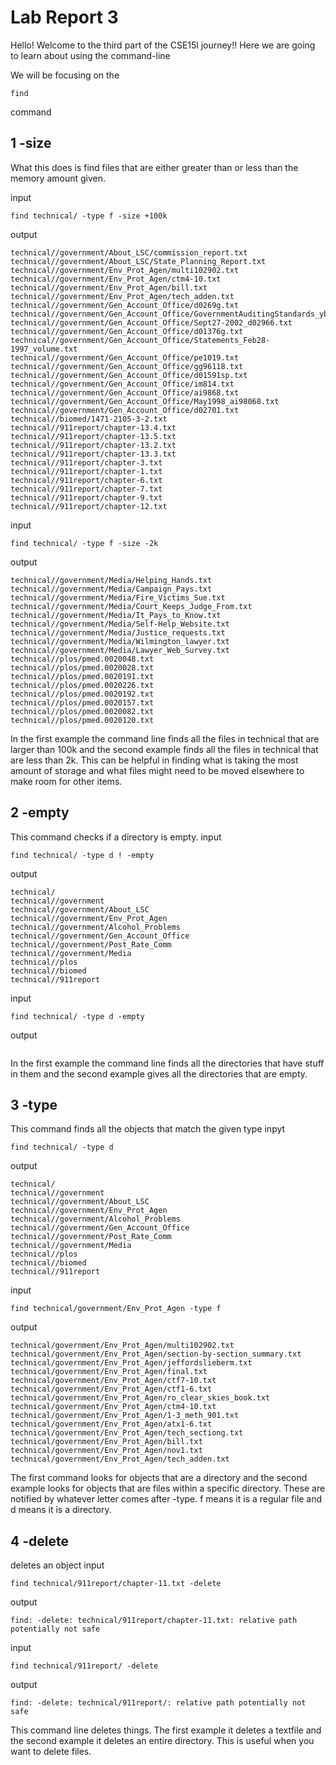 #  Lab Report 3

Hello! Welcome to the third part of the CSE15l journey!! Here we are going to learn about using the command-line

We will be focusing on the 
```
find
```
command

## 1 -size

What this does is find files that are either greater than or less than the memory amount given.

input
```
find technical/ -type f -size +100k
```

output
```
technical//government/About_LSC/commission_report.txt
technical//government/About_LSC/State_Planning_Report.txt
technical//government/Env_Prot_Agen/multi102902.txt
technical//government/Env_Prot_Agen/ctm4-10.txt
technical//government/Env_Prot_Agen/bill.txt
technical//government/Env_Prot_Agen/tech_adden.txt
technical//government/Gen_Account_Office/d0269g.txt
technical//government/Gen_Account_Office/GovernmentAuditingStandards_yb2002ed.txt
technical//government/Gen_Account_Office/Sept27-2002_d02966.txt
technical//government/Gen_Account_Office/d01376g.txt
technical//government/Gen_Account_Office/Statements_Feb28-1997_volume.txt
technical//government/Gen_Account_Office/pe1019.txt
technical//government/Gen_Account_Office/gg96118.txt
technical//government/Gen_Account_Office/d01591sp.txt
technical//government/Gen_Account_Office/im814.txt
technical//government/Gen_Account_Office/ai9868.txt
technical//government/Gen_Account_Office/May1998_ai98068.txt
technical//government/Gen_Account_Office/d02701.txt
technical//biomed/1471-2105-3-2.txt
technical//911report/chapter-13.4.txt
technical//911report/chapter-13.5.txt
technical//911report/chapter-13.2.txt
technical//911report/chapter-13.3.txt
technical//911report/chapter-3.txt
technical//911report/chapter-1.txt
technical//911report/chapter-6.txt
technical//911report/chapter-7.txt
technical//911report/chapter-9.txt
technical//911report/chapter-12.txt
```
input
```
find technical/ -type f -size -2k
```
output
```
technical//government/Media/Helping_Hands.txt
technical//government/Media/Campaign_Pays.txt
technical//government/Media/Fire_Victims_Sue.txt
technical//government/Media/Court_Keeps_Judge_From.txt
technical//government/Media/It_Pays_to_Know.txt
technical//government/Media/Self-Help_Website.txt
technical//government/Media/Justice_requests.txt
technical//government/Media/Wilmington_lawyer.txt
technical//government/Media/Lawyer_Web_Survey.txt
technical//plos/pmed.0020048.txt
technical//plos/pmed.0020028.txt
technical//plos/pmed.0020191.txt
technical//plos/pmed.0020226.txt
technical//plos/pmed.0020192.txt
technical//plos/pmed.0020157.txt
technical//plos/pmed.0020082.txt
technical//plos/pmed.0020120.txt
```
In the first example the command line finds all the files in technical that are larger than 100k and the second example finds all the files in technical that are less than 2k. This can be helpful in finding what is taking the most amount of storage and what files might need to be moved elsewhere to make room for other items.

## 2 -empty
This command checks if a directory is empty.
input
```
find technical/ -type d ! -empty
```
output
```
technical/
technical//government
technical//government/About_LSC
technical//government/Env_Prot_Agen
technical//government/Alcohol_Problems
technical//government/Gen_Account_Office
technical//government/Post_Rate_Comm
technical//government/Media
technical//plos
technical//biomed
technical//911report
```
input
```
find technical/ -type d -empty
```
output
```
```
In the first example the command line finds all the directories that have stuff in them and the second example gives all the directories that are empty.

## 3 -type
This command finds all the objects that match the given type
inpyt
```
find technical/ -type d
```
output 
```
technical/
technical//government
technical//government/About_LSC
technical//government/Env_Prot_Agen
technical//government/Alcohol_Problems
technical//government/Gen_Account_Office
technical//government/Post_Rate_Comm
technical//government/Media
technical//plos
technical//biomed
technical//911report
```
input
```
find technical/government/Env_Prot_Agen -type f
```
output
```
technical/government/Env_Prot_Agen/multi102902.txt
technical/government/Env_Prot_Agen/section-by-section_summary.txt
technical/government/Env_Prot_Agen/jeffordslieberm.txt
technical/government/Env_Prot_Agen/final.txt
technical/government/Env_Prot_Agen/ctf7-10.txt
technical/government/Env_Prot_Agen/ctf1-6.txt
technical/government/Env_Prot_Agen/ro_clear_skies_book.txt
technical/government/Env_Prot_Agen/ctm4-10.txt
technical/government/Env_Prot_Agen/1-3_meth_901.txt
technical/government/Env_Prot_Agen/atx1-6.txt
technical/government/Env_Prot_Agen/tech_sectiong.txt
technical/government/Env_Prot_Agen/bill.txt
technical/government/Env_Prot_Agen/nov1.txt
technical/government/Env_Prot_Agen/tech_adden.txt
```
The first command looks for objects that are a directory and the second example looks for objects that are files within a specific directory. These are notified by whatever letter comes after -type. f means it is a regular file and d means it is a directory.

## 4 -delete
deletes an object
input
```
find technical/911report/chapter-11.txt -delete
```
output
```
find: -delete: technical/911report/chapter-11.txt: relative path potentially not safe
```
input
```
find technical/911report/ -delete
```
output
```
find: -delete: technical/911report/: relative path potentially not safe
```
This command line deletes things. The first example it deletes a textfile and the second example it deletes an entire directory. This is useful when you want to delete files.

